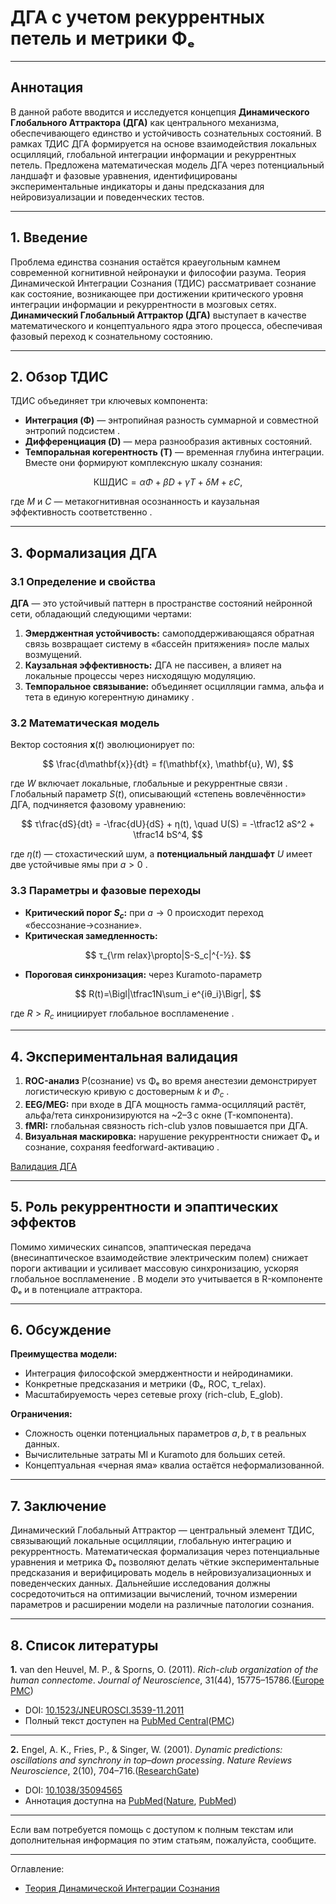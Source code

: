 # ДГА с учетом рекуррентных петель и метрики Φₑ

---

## Аннотация

В данной работе вводится и исследуется концепция **Динамического Глобального Аттрактора (ДГА)** как центрального механизма, обеспечивающего единство и устойчивость сознательных состояний. В рамках ТДИС ДГА формируется на основе взаимодействия локальных осцилляций, глобальной интеграции информации и рекуррентных петель. Предложена математическая модель ДГА через потенциальный ландшафт и фазовые уравнения, идентифицированы экспериментальные индикаторы и даны предсказания для нейровизуализации и поведенческих тестов.

---


## 1. Введение

Проблема единства сознания остаётся краеугольным камнем современной когнитивной нейронауки и философии разума. Теория Динамической Интеграции Сознания (ТДИС) рассматривает сознание как состояние, возникающее при достижении критического уровня интеграции информации и рекуррентности в мозговых сетях. **Динамический Глобальный Аттрактор (ДГА)** выступает в качестве математического и концептуального ядра этого процесса, обеспечивая фазовый переход к сознательному состоянию.

---

## 2. Обзор ТДИС

ТДИС объединяет три ключевых компонента:

* **Интеграция (Φ)** — энтропийная разность суммарной и совместной энтропий подсистем .
* **Дифференциация (D)** — мера разнообразия активных состояний.
* **Темпоральная когерентность (T)** — временная глубина интеграции.
  Вместе они формируют комплексную шкалу сознания:

$$
\mathrm{КШДИС} = αΦ + βD + γT + δM + εC,
$$

где $M$ и $C$ — метакогнитивная осознанность и каузальная эффективность соответственно .

---

## 3. Формализация ДГА

### 3.1 Определение и свойства

**ДГА** — это устойчивый паттерн в пространстве состояний нейронной сети, обладающий следующими чертами:

1. **Эмерджентная устойчивость:** самоподдерживающаяся обратная связь возвращает систему в «бассейн притяжения» после малых возмущений.
2. **Каузальная эффективность:** ДГА не пассивен, а влияет на локальные процессы через нисходящую модуляцию.
3. **Темпоральное связывание:** объединяет осцилляции гамма, альфа и тета в единую когерентную динамику .

### 3.2 Математическая модель

Вектор состояния $\mathbf{x}(t)$ эволюционирует по:

$$
\frac{d\mathbf{x}}{dt} = f(\mathbf{x}, \mathbf{u}, W),
$$

где $W$ включает локальные, глобальные и рекуррентные связи .
Глобальный параметр $S(t)$, описывающий «степень вовлечённости» ДГА, подчиняется фазовому уравнению:

$$
τ\frac{dS}{dt} = -\frac{dU}{dS} + η(t),
\quad
U(S) = -\tfrac12 aS^2 + \tfrac14 bS^4,
$$

где $η(t)$ — стохастический шум, а **потенциальный ландшафт** $U$ имеет две устойчивые ямы при $a>0$ .

### 3.3 Параметры и фазовые переходы

* **Критический порог $S_c$:** при $a\to0$ происходит переход «бессознание→сознание».
* **Критическая замедленность:**

$$
τ_{\rm relax}\propto|S-S_c|^{-½}.
$$

* **Пороговая синхронизация:** через Kuramoto-параметр

$$
R(t)=\Bigl|\tfrac1N\sum_i e^{iθ_i}\Bigr|,
$$

где $R>R_c$ инициирует глобальное воспламенение .

---

## 4. Экспериментальная валидация

1. **ROC-анализ** P(сознание) vs Φₑ во время анестезии демонстрирует логистическую кривую с достоверным $k$ и $Φ_c$ .
2. **EEG/MEG:** при входе в ДГА мощность гамма-осцилляций растёт, альфа/тета синхронизируются на \~2–3 с окне (T-компонента).
3. **fMRI:** глобальная связность rich-club узлов повышается при ДГА.
4. **Визуальная маскировка:** нарушение рекуррентности снижает Φₑ и сознание, сохраняя feedforward-активацию .


[Валидация ДГА](/Theory-Of-Dynamic-Integration-Of-Consciousness/Validation/Dynamic-Global-Attractor.md)

---

## 5. Роль рекуррентности и эпаптических эффектов

Помимо химических синапсов, эпаптическая передача (внесинаптическое взаимодействие электрическим полем) снижает пороги активации и усиливает массовую синхронизацию, ускоряя глобальное воспламенение . В модели это учитывается в R-компоненте Φₑ и в потенциале аттрактора.

---

## 6. Обсуждение

**Преимущества модели:**

* Интеграция философской эмерджентности и нейродинамики.
* Конкретные предсказания и метрики (Φₑ, ROC, τ\_relax).
* Масштабируемость через сетевые proxy (rich-club, E\_glob).

**Ограничения:**

* Сложность оценки потенциальных параметров $a,b,τ$ в реальных данных.
* Вычислительные затраты MI и Kuramoto для больших сетей.
* Концептуальная «черная яма» квалиа остаётся неформализованной.

---

## 7. Заключение

Динамический Глобальный Аттрактор — центральный элемент ТДИС, связывающий локальные осцилляции, глобальную интеграцию и рекуррентность. Математическая формализация через потенциальные уравнения и метрика Φₑ позволяют делать чёткие экспериментальные предсказания и верифицировать модель в нейровизуализационных и поведенческих данных. Дальнейшие исследования должны сосредоточиться на оптимизации вычислений, точном измерении параметров и расширении модели на различные патологии сознания.

---

## 8. Список литературы


**1.** van den Heuvel, M. P., & Sporns, O. (2011). *Rich-club organization of the human connectome*. *Journal of Neuroscience*, 31(44), 15775–15786.([Europe PMC][1])

* DOI: [10.1523/JNEUROSCI.3539-11.2011](https://doi.org/10.1523/JNEUROSCI.3539-11.2011)
* Полный текст доступен на [PubMed Central](https://www.ncbi.nlm.nih.gov/pmc/articles/PMC6623027/)([PMC][2])

---

**2.** Engel, A. K., Fries, P., & Singer, W. (2001). *Dynamic predictions: oscillations and synchrony in top–down processing*. *Nature Reviews Neuroscience*, 2(10), 704–716.([ResearchGate][3])

* DOI: [10.1038/35094565](https://doi.org/10.1038/35094565)
* Аннотация доступна на [PubMed](https://pubmed.ncbi.nlm.nih.gov/11584308/)([Nature][4], [PubMed][5])

---

Если вам потребуется помощь с доступом к полным текстам или дополнительная информация по этим статьям, пожалуйста, сообщите.

[1]: https://europepmc.org/article/MED/22049421 "Rich-club organization of the human connectome. - Abstract - Europe PMC"
[2]: https://pmc.ncbi.nlm.nih.gov/articles/PMC6623027/ "Rich-Club Organization of the Human Connectome - PMC"
[3]: https://www.researchgate.net/publication/31937849_Engel_AK_Fries_P_Singer_W_Dynamic_predictions_oscillations_and_synchrony_in_top-down_processing_Nat_Rev_Neurosci_2_704-716 "(PDF) Engel, A.K., Fries, P. & Singer, W. Dynamic predictions: oscillations and synchrony in top-down processing. Nat. Rev. Neurosci. 2, 704-716"
[4]: https://www.nature.com/articles/35094565?code=00a6e349-6b5e-481c-8a85-18a83ae6b5f1&error=cookies_not_supported "Dynamic predictions: Oscillations and synchrony in top–down processing | Nature Reviews Neuroscience"
[5]: https://pubmed.ncbi.nlm.nih.gov/11584308/ "Dynamic predictions: oscillations and synchrony in top-down processing - PubMed"


---

Оглавление:

- [Теория Динамической Интеграции Сознания](/Theory-Of-Dynamic-Integration-Of-Consciousness/README.md)
